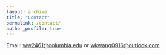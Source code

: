 ```yaml
---
layout: archive
title: "Contact"
permalink: /contact/
author_profile: true
---
```

Email: ww2461@columbia.edu or wkwang0916@outlook.com

